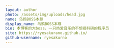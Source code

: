 ```yaml
---
layout: author
photo: /assets/img/uploads/head.jpg
name: 乌鸦BOSS本尊
display_name: 乌鸦BOSS本尊
bio: 本博客的大boss，一只热爱音乐的不想搞科研的程序员
site: https://ryesakurano.github.io/
github-username: ryesakurno
---
```


